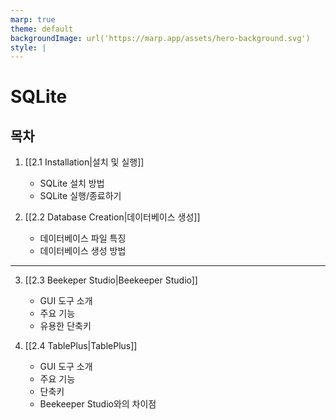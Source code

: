 ```yaml
---
marp: true
theme: default
backgroundImage: url('https://marp.app/assets/hero-background.svg')
style: |
---
```


# SQLite

## 목차

1. [[2.1 Installation|설치 및 실행]]

   - SQLite 설치 방법
   - SQLite 실행/종료하기

2. [[2.2 Database Creation|데이터베이스 생성]]

   - 데이터베이스 파일 특징
   - 데이터베이스 생성 방법

---

3. [[2.3 Beekeper Studio|Beekeeper Studio]]

   - GUI 도구 소개
   - 주요 기능
   - 유용한 단축키

4. [[2.4 TablePlus|TablePlus]]
   - GUI 도구 소개
   - 주요 기능
   - 단축키
   - Beekeeper Studio와의 차이점
